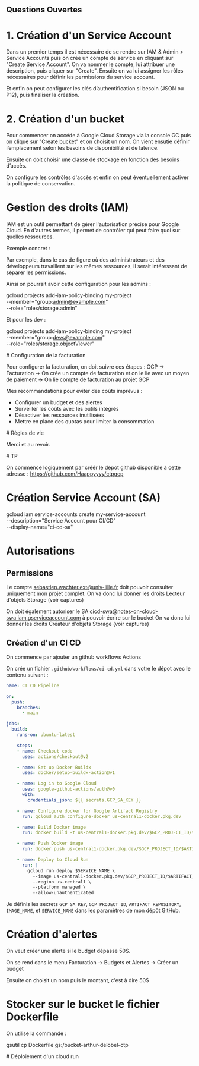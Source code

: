## Questions Ouvertes 


# 1. Création d'un Service Account 

Dans un premier temps il est nécessaire de se rendre sur IAM & Admin > Service Accounts puis on crée un compte de service en cliquant sur "Create Service Account".
On va nommer le compte, lui attribuer une description, puis cliquer sur "Create". Ensuite on va lui assigner les rôles nécessaires pour définir les permissions du service account.

Et enfin on peut configurer les clés d’authentification si besoin (JSON ou P12), puis finaliser la création.



# 2. Création d'un bucket 

Pour commencer on accéde à Google Cloud Storage via la console GC puis on clique sur "Create bucket" et on choisit un nom.
On vient ensutie définir l’emplacement selon les besoins de disponibilité et de latence.

Ensuite on doit choisir une classe de stockage en fonction des besoins d’accès.

On configure les contrôles d'accès et enfin on peut éventuellement activer la politique de conservation.

# Gestion des droits (IAM)

IAM est un outil permettant de gérer l'autorisation précise pour Google Cloud. En d'autres termes, il permet de contrôler qui peut faire quoi sur quelles ressources.

Exemple concret : 

Par exemple, dans le cas de figure où des administrateurs et des développeurs travaillent sur les mêmes ressources, il serait intéressant de séparer les permissions. 

Ainsi on pourrait avoir cette configuration pour les admins : 

gcloud projects add-iam-policy-binding my-project \
  --member="group:admin@example.com" \
  --role="roles/storage.admin"

Et pour les dev : 

gcloud projects add-iam-policy-binding my-project \
  --member="group:devs@example.com" \
  --role="roles/storage.objectViewer"

# Configuration de la facturation 

Pour configurer la facturation, on doit suivre ces étapes : GCP -> Facturation -> On crée un compte de facturation et on le lie avec un moyen de paiement -> On lie compte de facturation au projet GCP 

Mes recommandations pour éviter des coûts imprévus  : 

- Configurer un budget et des alertes
- Surveiller les coûts avec les outils intégrés 
- Désactiver les ressources inutilisées
- Mettre en place des quotas pour limiter la consommation

# Règles de vie 

Merci et au revoir. 


# TP 

On commence logiquement par créér le dépot github disponible à cette adresse : https://github.com/Haappyyyy/ctpgcp

# Création Service Account (SA)

gcloud iam service-accounts create my-service-account \
    --description="Service Account pour CI/CD" \
    --display-name="ci-cd-sa"

# Autorisations 

## Permissions

Le compte sebastien.wachter.ext@univ-lille.fr doit pouvoir consulter uniquement mon projet complet.
On va donc lui donner les droits Lecteur d'objets Storage (voir captures)

On doit également autoriser le SA cicd-swa@notes-on-cloud-swa.iam.gserviceaccount.com à pouvoir écrire sur le bucket 
On va donc lui donner les droits Créateur d'objets Storage (voir captures)



## Création d'un CI CD

On commence par ajouter un github workflows Actions 

On crée un fichier `.github/workflows/ci-cd.yml` dans votre le dépot avec le contenu suivant :

```yaml
name: CI CD Pipeline

on:
  push:
    branches:
      - main

jobs:
  build:
    runs-on: ubuntu-latest

    steps:
    - name: Checkout code
      uses: actions/checkout@v2

    - name: Set up Docker Buildx
      uses: docker/setup-buildx-action@v1

    - name: Log in to Google Cloud
      uses: google-github-actions/auth@v0
      with:
        credentials_json: ${{ secrets.GCP_SA_KEY }}

    - name: Configure docker for Google Artifact Registry
      run: gcloud auth configure-docker us-central1-docker.pkg.dev

    - name: Build Docker image
      run: docker build -t us-central1-docker.pkg.dev/$GCP_PROJECT_ID/$ARTIFACT_REPOSITORY/$IMAGE_NAME:$GITHUB_SHA .

    - name: Push Docker image
      run: docker push us-central1-docker.pkg.dev/$GCP_PROJECT_ID/$ARTIFACT_REPOSITORY/$IMAGE_NAME:$GITHUB_SHA

    - name: Deploy to Cloud Run
      run: |
        gcloud run deploy $SERVICE_NAME \
          --image us-central1-docker.pkg.dev/$GCP_PROJECT_ID/$ARTIFACT_REPOSITORY/$IMAGE_NAME:$GITHUB_SHA \
          --region us-central1 \
          --platform managed \
          --allow-unauthenticated
```

Je définis les secrets `GCP_SA_KEY`, `GCP_PROJECT_ID`, `ARTIFACT_REPOSITORY`, `IMAGE_NAME`, et `SERVICE_NAME` dans les paramètres de mon dépôt GitHub.


# Création d'alertes 

On veut créer une alerte si le budget dépasse 50$. 

On se rend dans le menu Facturation -> Budgets et Alertes -> Créer un budget 

Ensuite on choisit un nom puis le montant, c'est à dire 50$

# Stocker sur le bucket le fichier Dockerfile 

On utilise la commande : 

gsutil cp Dockerfile gs:/bucket-arthur-delobel-ctp

# Déploiement d'un cloud run 



